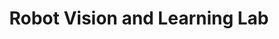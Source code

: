 ---
title: "Robot Vision and Learning Lab"
collection: experiences
link: 'https://rvl.cs.toronto.edu/#/'
description: 'I was a research assistant intern at the [RVL Lab](https://rvl.cs.toronto.edu/#/) supervised by [Florian Shkurti](http://www.cs.toronto.edu/~florian/). We worked on stochastic planning for autonomous surface vessel (ASV) navigation using satelite images. I helped design a software stack that supported communication between ROS, the web front-end visualization, and the Gazebo simulation or real-world.'
start: 2021-05-01
end: 2022-05-01
imgurl: 'rvl.png'
---